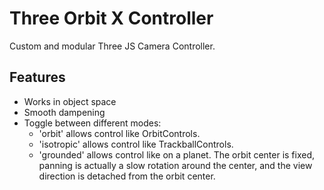 # Three Orbit X Controller

Custom and modular Three JS Camera Controller.

## Features

- Works in object space
- Smooth dampening
- Toggle between different modes:
  - 'orbit' allows control like OrbitControls.
  - 'isotropic' allows control like TrackballControls.
  - 'grounded' allows control like on a planet. The orbit center is fixed, panning is actually a slow rotation around the center, and the view direction is detached from the orbit center.
